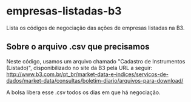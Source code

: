 # empresas-listadas-b3
Lista os códigos de negociação das ações de empresas listadas na B3.

## Sobre o arquivo .csv que precisamos
Neste código, usamos um arquivo chamado "Cadastro de Instrumentos (Listado)", disponibilizado no site da B3 pela URL a seguir:
http://www.b3.com.br/pt_br/market-data-e-indices/servicos-de-dados/market-data/consultas/boletim-diario/arquivos-para-download/

A bolsa libera esse .csv todos os dias em que há negociação.